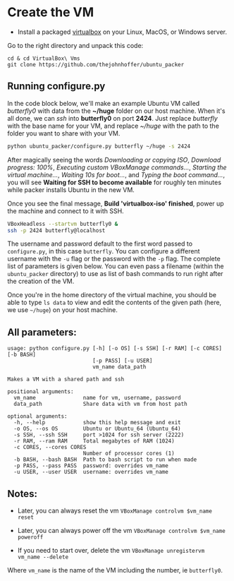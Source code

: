 # Create the VM

- Install a packaged [virtualbox][virtualbox] on your Linux, MacOS, or Windows server.

Go to the right directory and unpack this code:

```baah
cd & cd VirtualBox\ Vms
git clone https://github.com/thejohnhoffer/ubuntu_packer
```

## Running configure.py

In the code block below, we'll make an example Ubuntu VM called _butterfly0_ with data from the __~/huge__ folder on our host machine. When it's all done, we can _ssh_ into __butterfly0__ on port __2424__. Just replace _butterfly_ with the base name for your VM, and replace _~/huge_ with the path to the folder you want to share with your VM.

```bash
python ubuntu_packer/configure.py butterfly ~/huge -s 2424
```

After magically seeing the words _Downloading or copying ISO_, _Download progress: 100%_, _Executing custom VBoxManage commands..._, _Starting the virtual machine..._, _Waiting 10s for boot..._, and _Typing the boot command..._, you will see __Waiting for SSH to become available__ for roughly ten minutes while packer installs Ubuntu in the new VM.

Once you see the final message, __Build 'virtualbox-iso' finished__, power up the machine and connect to it with SSH.

```bash
VBoxHeadless --startvm butterfly0 &
ssh -p 2424 butterfly@localhost
```

The username and password default to the first word passed to `configure.py`, in this case `butterfly`. You can configure a different username with the `-u` flag or the password with the `-p` flag. The complete list of parameters is given below. You can even pass a filename (within the `ubuntu_packer` directory) to use as list of bash commands to run right after the creation of the VM.

Once you're in the home directory of the virtual machine, you should be able to type `ls data` to view and edit the contents of the given path (here, we use `~/huge`) on your host machine. 

## All parameters:

```
usage: python configure.py [-h] [-o OS] [-s SSH] [-r RAM] [-c CORES] [-b BASH]
                           [-p PASS] [-u USER]
                           vm_name data_path

Makes a VM with a shared path and ssh

positional arguments:
  vm_name               name for vm, username, password
  data_path             Share data with vm from host path

optional arguments:
  -h, --help            show this help message and exit
  -o OS, --os OS        Ubuntu or Ubuntu_64 (Ubuntu_64)
  -s SSH, --ssh SSH     port >1024 for ssh server (2222)
  -r RAM, --ram RAM     Total megabytes of RAM (1024)
  -c CORES, --cores CORES
                        Number of processor cores (1)
  -b BASH, --bash BASH  Path to bash script to run when made
  -p PASS, --pass PASS  password: overrides vm_name
  -u USER, --user USER  username: overrides vm_name
```

## Notes:

- Later, you can always reset the vm `VBoxManage controlvm $vm_name reset`

- Later, you can always power off the vm `VBoxManage controlvm $vm_name poweroff`

- If you need to start over, delete the vm `VBoxManage unregistervm vm_name --delete`

Where `vm_name` is the name of the VM including the number, ie `butterfly0`.

[virtualbox]: https://www.virtualbox.org/wiki/Downloads

